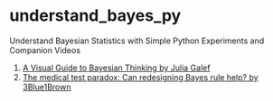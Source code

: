 # understand_bayes_py
Understand Bayesian Statistics with Simple Python Experiments and Companion Videos
1. [A Visual Guide to Bayesian Thinking by Julia Galef](https://www.youtube.com/watch?v=BrK7X_XlGB8)
2. [The medical test paradox: Can redesigning Bayes rule help? by 3Blue1Brown](https://www.youtube.com/watch?v=lG4VkPoG3ko)
